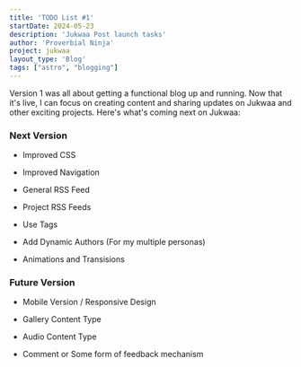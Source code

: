```yaml
---
title: 'TODO List #1'
startDate: 2024-05-23
description: 'Jukwaa Post launch tasks'
author: 'Proverbial Ninja'
project: jukwaa
layout_type: 'Blog'
tags: ["astro", "blogging"]
---
```


Version 1 was all about getting a functional blog up and running. Now that it's live, I can focus on creating content and sharing updates on Jukwaa and other exciting projects. Here's what's coming next on Jukwaa:

### Next Version

* Improved CSS 
* Improved Navigation 

* General RSS Feed  

* Project RSS Feeds

* Use Tags

* Add Dynamic Authors (For my multiple personas)

* Animations and Transisions

### Future Version

* Mobile Version / Responsive Design

* Gallery Content Type

* Audio Content Type 

* Comment or Some form of feedback mechanism

